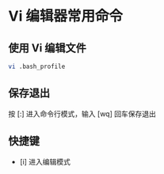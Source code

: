 # Vi 编辑器常用命令

## 使用 Vi 编辑文件

```sh
vi .bash_profile
```

## 保存退出

按 [:] 进入命令行模式，输入 [wq] 回车保存退出

## 快捷键

* [i] 进入编辑模式
